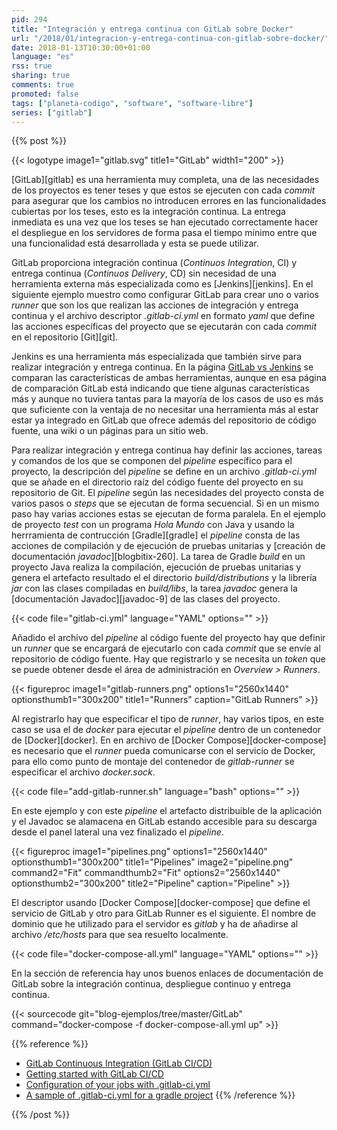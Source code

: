```yaml
---
pid: 294
title: "Integración y entrega continua con GitLab sobre Docker"
url: "/2018/01/integracion-y-entrega-continua-con-gitlab-sobre-docker/"
date: 2018-01-13T10:30:00+01:00
language: "es"
rss: true
sharing: true
comments: true
promoted: false
tags: ["planeta-codigo", "software", "software-libre"]
series: ["gitlab"]
---
```


{{% post %}}

{{< logotype image1="gitlab.svg" title1="GitLab" width1="200" >}}

[GitLab][gitlab] es una herramienta muy completa, una de las necesidades de los proyectos es tener teses y que estos se ejecuten con cada _commit_ para asegurar que los cambios no introducen errores en las funcionalidades cubiertas por los teses, esto es la integración continua. La entrega inmediata es una vez que los teses se han ejecutado correctamente hacer el despliegue en los servidores de forma pasa el tiempo mínimo entre que una funcionalidad está desarrollada y esta se puede utilizar.

GitLab proporciona integración continua (_Continuos Integration_, CI) y entrega continua (_Continuos Delivery_, CD) sin necesidad de una herramienta externa más especializada como es [Jenkins][jenkins]. En el siguiente ejemplo muestro como configurar GitLab para crear uno o varios _runner_ que son los que realizan las acciones de integración y entrega continua y el archivo descriptor _.gitlab-ci.yml_ en formato _yaml_ que define las acciones específicas del proyecto que se ejecutarán con cada _commit_ en el repositorio [Git][git].

Jenkins es una herramienta más especializada que también sirve para realizar integración y entrega continua. En la página [GitLab vs Jenkins](https://about.gitlab.com/comparison/gitlab-vs-jenkins.html) se comparan las características de ambas herramientas, aunque en esa página de comparación GitLab está indicando que tiene algunas características más y aunque no tuviera tantas para la mayoría de los casos de uso es más que suficiente con la ventaja de no necesitar una herramienta más al estar estar ya integrado en GitLab que ofrece además del repositorio de código fuente, una wiki o un páginas para un sitio web.

Para realizar integración y entrega continua hay definir las acciones, tareas y comandos de los que se componen del _pipeline_ específico para el proyecto, la descripción del _pipeline_ se define en un archivo _.gitlab-ci.yml_ que se añade en el directorio raíz del código fuente del proyecto en su repositorio de Git. El _pipeline_ según las necesidades del proyecto consta de varios pasos o _steps_ que se ejecutan de forma secuencial. Si en un mismo paso hay varias acciones estas se ejecutan de forma paralela. En el ejemplo de proyecto _test_ con un programa _Hola Mundo_ con Java y usando la herrramienta de contrucción [Gradle][gradle] el _pipeline_ consta de las acciones de compilación y de ejecución de pruebas unitarias y [creación de documentación _javadoc_][blogbitix-260]. La tarea de Gradle _build_ en un proyecto Java realiza la compilación, ejecución de pruebas unitarias y genera el artefacto resultado el el directorio _build/distributions_ y la librería _jar_ con las clases compiladas en _build/libs_, la tarea _javadoc_ genera la [documentación Javadoc][javadoc-9] de las clases del proyecto.

{{< code file="gitlab-ci.yml" language="YAML" options="" >}}

Añadido el archivo del _pipeline_ al código fuente del proyecto hay que definir un _runner_ que se encargará de ejecutarlo con cada _commit_ que se envíe al repositorio de código fuente. Hay que registrarlo y se necesita un _token_ que se puede obtener desde el área de administración en _Overview > Runners_.

<div class="media">
    {{< figureproc
        image1="gitlab-runners.png" options1="2560x1440" optionsthumb1="300x200" title1="Runners"
        caption="GitLab Runners" >}}
</div>

Al registrarlo hay que especificar el tipo de _runner_, hay varios tipos, en este caso se usa el de _docker_ para ejecutar el _pipeline_ dentro de un contenedor de [Docker][docker]. En en archivo de [Docker Compose][docker-compose] es necesario que el _runner_ pueda comunicarse con el servicio de Docker, para ello como punto de montaje del contenedor de _gitlab-runner_ se especificar el archivo _docker.sock_.

{{< code file="add-gitlab-runner.sh" language="bash" options="" >}}

En este ejemplo y con este _pipeline_ el artefacto distribuible de la aplicación y el Javadoc se alamacena en GitLab estando accesible para su descarga desde el panel lateral una vez finalizado el _pipeline_.

<div class="media">
    {{< figureproc
        image1="pipelines.png" options1="2560x1440" optionsthumb1="300x200" title1="Pipelines"
        image2="pipeline.png" command2="Fit" commandthumb2="Fit" options2="2560x1440" optionsthumb2="300x200" title2="Pipeline"
        caption="Pipeline" >}}
</div>

El descriptor usando [Docker Compose][docker-compose] que define el servicio de GitLab y otro para GitLab Runner es el siguiente. El nombre de dominio que he utilizado para el servidor es _gitlab_ y ha de añadirse al archivo _/etc/hosts_ para que sea resuelto localmente.

{{< code file="docker-compose-all.yml" language="YAML" options="" >}}

En la sección de referencia hay unos buenos enlaces de documentación de GitLab sobre la integración continua, despliegue continuo y entrega continua.

{{< sourcecode git="blog-ejemplos/tree/master/GitLab" command="docker-compose -f docker-compose-all.yml up" >}}

{{% reference %}}

* [GitLab Continuous Integration (GitLab CI/CD)](https://docs.gitlab.com/ce/ci/)
* [Getting started with GitLab CI/CD](https://docs.gitlab.com/ce/ci/quick_start/README.html)
* [Configuration of your jobs with .gitlab-ci.yml](https://docs.gitlab.com/ce/ci/yaml/README.html)
* [A sample of .gitlab-ci.yml for a gradle project](https://gist.github.com/daicham/5ac8461b8b49385244aa0977638c3420)
{{% /reference %}}

{{% /post %}}
